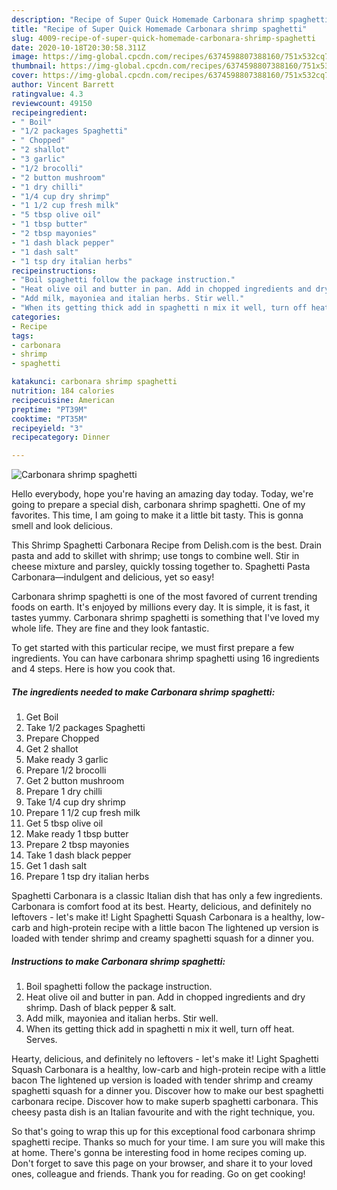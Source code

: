 ```yaml
---
description: "Recipe of Super Quick Homemade Carbonara shrimp spaghetti"
title: "Recipe of Super Quick Homemade Carbonara shrimp spaghetti"
slug: 4009-recipe-of-super-quick-homemade-carbonara-shrimp-spaghetti
date: 2020-10-18T20:30:58.311Z
image: https://img-global.cpcdn.com/recipes/6374598807388160/751x532cq70/carbonara-shrimp-spaghetti-recipe-main-photo.jpg
thumbnail: https://img-global.cpcdn.com/recipes/6374598807388160/751x532cq70/carbonara-shrimp-spaghetti-recipe-main-photo.jpg
cover: https://img-global.cpcdn.com/recipes/6374598807388160/751x532cq70/carbonara-shrimp-spaghetti-recipe-main-photo.jpg
author: Vincent Barrett
ratingvalue: 4.3
reviewcount: 49150
recipeingredient:
- " Boil"
- "1/2 packages Spaghetti"
- " Chopped"
- "2 shallot"
- "3 garlic"
- "1/2 brocolli"
- "2 button mushroom"
- "1 dry chilli"
- "1/4 cup dry shrimp"
- "1 1/2 cup fresh milk"
- "5 tbsp olive oil"
- "1 tbsp butter"
- "2 tbsp mayonies"
- "1 dash black pepper"
- "1 dash salt"
- "1 tsp dry italian herbs"
recipeinstructions:
- "Boil spaghetti follow the package instruction."
- "Heat olive oil and butter in pan. Add in chopped ingredients and dry shrimp. Dash of black pepper &amp; salt."
- "Add milk, mayoniea and italian herbs. Stir well."
- "When its getting thick add in spaghetti n mix it well, turn off heat. Serves."
categories:
- Recipe
tags:
- carbonara
- shrimp
- spaghetti

katakunci: carbonara shrimp spaghetti 
nutrition: 184 calories
recipecuisine: American
preptime: "PT39M"
cooktime: "PT35M"
recipeyield: "3"
recipecategory: Dinner

---
```



![Carbonara shrimp spaghetti](https://img-global.cpcdn.com/recipes/6374598807388160/751x532cq70/carbonara-shrimp-spaghetti-recipe-main-photo.jpg)

Hello everybody, hope you're having an amazing day today. Today, we're going to prepare a special dish, carbonara shrimp spaghetti. One of my favorites. This time, I am going to make it a little bit tasty. This is gonna smell and look delicious.

This Shrimp Spaghetti Carbonara Recipe from Delish.com is the best. Drain pasta and add to skillet with shrimp; use tongs to combine well. Stir in cheese mixture and parsley, quickly tossing together to. Spaghetti Pasta Carbonara—indulgent and delicious, yet so easy!

Carbonara shrimp spaghetti is one of the most favored of current trending foods on earth. It's enjoyed by millions every day. It is simple, it is fast, it tastes yummy. Carbonara shrimp spaghetti is something that I've loved my whole life. They are fine and they look fantastic.


To get started with this particular recipe, we must first prepare a few ingredients. You can have carbonara shrimp spaghetti using 16 ingredients and 4 steps. Here is how you cook that.

<!--inarticleads1-->

##### The ingredients needed to make Carbonara shrimp spaghetti:

1. Get  Boil
1. Take 1/2 packages Spaghetti
1. Prepare  Chopped
1. Get 2 shallot
1. Make ready 3 garlic
1. Prepare 1/2 brocolli
1. Get 2 button mushroom
1. Prepare 1 dry chilli
1. Take 1/4 cup dry shrimp
1. Prepare 1 1/2 cup fresh milk
1. Get 5 tbsp olive oil
1. Make ready 1 tbsp butter
1. Prepare 2 tbsp mayonies
1. Take 1 dash black pepper
1. Get 1 dash salt
1. Prepare 1 tsp dry italian herbs


Spaghetti Carbonara is a classic Italian dish that has only a few ingredients. Carbonara is comfort food at its best. Hearty, delicious, and definitely no leftovers - let&#39;s make it! Light Spaghetti Squash Carbonara is a healthy, low-carb and high-protein recipe with a little bacon The lightened up version is loaded with tender shrimp and creamy spaghetti squash for a dinner you. 

<!--inarticleads2-->

##### Instructions to make Carbonara shrimp spaghetti:

1. Boil spaghetti follow the package instruction.
1. Heat olive oil and butter in pan. Add in chopped ingredients and dry shrimp. Dash of black pepper &amp; salt.
1. Add milk, mayoniea and italian herbs. Stir well.
1. When its getting thick add in spaghetti n mix it well, turn off heat. Serves.


Hearty, delicious, and definitely no leftovers - let&#39;s make it! Light Spaghetti Squash Carbonara is a healthy, low-carb and high-protein recipe with a little bacon The lightened up version is loaded with tender shrimp and creamy spaghetti squash for a dinner you. Discover how to make our best spaghetti carbonara recipe. Discover how to make superb spaghetti carbonara. This cheesy pasta dish is an Italian favourite and with the right technique, you. 

So that's going to wrap this up for this exceptional food carbonara shrimp spaghetti recipe. Thanks so much for your time. I am sure you will make this at home. There's gonna be interesting food in home recipes coming up. Don't forget to save this page on your browser, and share it to your loved ones, colleague and friends. Thank you for reading. Go on get cooking!
